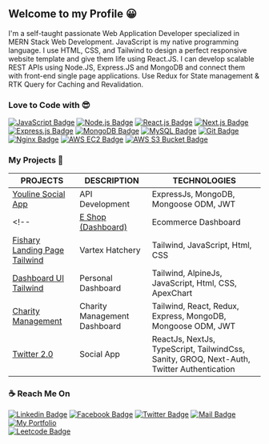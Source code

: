 ## Welcome to my Profile 😀

<p>I'm a self-taught passionate Web Application Developer specialized in MERN Stack Web Development. JavaScript is my native programming language. I use HTML, CSS, and Tailwind to design a perfect responsive website template and give them life using React.JS. I can develop scalable REST APIs using Node.JS, Express.JS and MongoDB and connect them with front-end single page applications. Use Redux for State management & RTK Query for Caching and Revalidation.</p> 

### Love to Code with 😎
[![JavaScript Badge](https://img.shields.io/badge/JavaScript-F7DF1E?style=for-the-badge&labelColor=black&logo=javascript&logoColor=F7DF1E)](#)
[![Node.js Badge](https://img.shields.io/badge/Node.js-339933?style=for-the-badge&labelColor=black&logo=node.js&logoColor=339933)](#)
[![React.js Badge](https://img.shields.io/badge/React.js-61DAFB?style=for-the-badge&labelColor=black&logo=react&logoColor=61DAFB)](#)
[![Next.js Badge](https://img.shields.io/badge/next.js-00425A?style=for-the-badge&labelColor=black&logo=nextdotjs&logoColor=white)](#) 
[![Express.js Badge](https://img.shields.io/badge/Express.js-DDDDDD?style=for-the-badge&labelColor=black&logo=express&logoColor=white)](#) 
[![MongoDB Badge](https://img.shields.io/badge/MongoDB-47A248?style=for-the-badge&labelColor=black&logo=mongodb&logoColor=47A248)](#)
[![MySQL Badge](https://img.shields.io/badge/MySQL-4479A1?style=for-the-badge&labelColor=black&logo=mysql&logoColor=4479A1)](#)
[![Git Badge](https://img.shields.io/badge/Git-F05032?style=for-the-badge&labelColor=black&logo=git&logoColor=F05032)](#)
[![Nginx Badge](https://img.shields.io/badge/Nginx-009639?style=for-the-badge&labelColor=black&logo=nginx&logoColor=009639)](#)
[![AWS EC2 Badge](https://img.shields.io/badge/AWS%20EC2-232F3E?style=for-the-badge&labelColor=FF9900&logo=amazon-aws&logoColor=white)](#)
[![AWS S3 Bucket Badge](https://img.shields.io/badge/AWS%20S3-FF9900?style=for-the-badge&labelColor=232F3E&logo=amazon-s3&logoColor=white)](#)

### My Projects 🚀

|PROJECTS | DESCRIPTION | TECHNOLOGIES| 
| ------ | ------ | ------ |
| <a href="https://documenter.getpostman.com/view/11483431/2s8Z73xVnP" target="_blank">Youline Social App</a> | API Development | ExpressJs, MongoDB, Mongoose ODM, JWT |
<!-- | <a href="http://103.107.184.159:3003" target="_blank">E Shop (Dashboard)</a> | Ecommerce Dashboard | Tailwind, React, Redux (RTK_Query), Express, MongoDB, Mongoose ODM, JWT |
| <a href="https://pronazmul.github.io/vertexhachery-landing-page/" target="_blank">Fishary Landing Page Tailwind</a> | Vartex Hatchery | Tailwind, JavaScript, Html, CSS |
| <a href="https://pronazmul.github.io/dashboard-ui-tailwind/" target="_blank">Dashboard UI Tailwind</a> | Personal Dashboard | Tailwind, AlpineJs, JavaScript, Html, CSS, ApexChart |
| <a href="http://103.107.184.159:3002" target="_blank">Charity Management</a> | Charity Management Dashboard | Tailwind, React, Redux, Express, MongoDB, Mongoose ODM, JWT |
| <a href="https://twitter-2-0-ts-sanity.vercel.app">Twitter 2.0</a> | Social App | ReactJs, NextJs, TypeScript, TailwindCss, Sanity, GROQ, Next-Auth, Twitter Authentication |  -->

<!-- | <a href="http://103.107.184.159:3001" target="_blank">My Shop</a> | E-Commerce Application (Progressive Web App) | Tailwind, React, Redux, Express, MongoDB, Mongoose ODM, JWT | -->


<!-- | <a href="http://103.107.184.159:3008" target="_blank">Project Manager</a> | Kanban Board (RTK Query) | Tailwind, React, Redux, RTK Query, Redux-Tookit, Express|
| <a href="http://nazmulchat.herokuapp.com" target="_blank">Chat App</a> | Real Time Chatting App (Inspired from LearnWithSumit) | Express MVC, EJS Template Engine, Express, MongoDB, Mongoose ODM, JWT, Web Socket |
| <a href="http://103.107.184.159:3007" target="_blank">Chat App </a> | Real Time Chatting App (Redux RTK Query) | React, Redux, Toolkit, Rtk Query, Optimistic Cache update, Passimistic Cache update, Web Socket |
| <a href="http://103.107.184.159:3002" target="_blank">Youtube Project </a> | YT Video (Redux Toolkit) | React, Redux, Toolkit, Rtk Query, Optimistic Cache update, Passimistic Cache update |
| <a href="https://apartment-hunt-team39.web.app/" target="_blank">Appertment Booking</a> | Practice Appertment Booking App | React, React Bootstrap, Redux, Firebase Auth, Express, MongoDB  |
| <a href="http://103.107.184.159:3006/" target="_blank">Todo </a> | React Advanced Todo App (Redux Toolkit) | React, Redux, Toolkit, tailiwndcss |
| <a href="https://doctors-portal-react.netlify.app" target="_blank">Doctors Portal</a> | Doctors Portal Template Design | React,  React Bootstrap |
| <a href="https://creative-agency-mern.web.app/" target="_blank">Creative Agency</a> | Static Template only Dynamic Service | React, React Bootstrap, Context-api, Firebase Auth, Express, MongoDB |
| <a href="http://103.107.184.159:3004/" target="_blank">Expance Tracker </a> | React Expance Tracker (Redux Toolkit) | React, Redux, Toolkit, tailiwndcss |
 -->

 
### ☕ Reach Me On
[![Linkedin Badge](https://img.shields.io/badge/LinkedIn-0077B5?style=for-the-badge&logo=linkedin&logoColor=white)](https://www.linkedin.com/in/pronazmul) 
[![Facebook Badge](https://img.shields.io/badge/Facebook-1877F2?style=for-the-badge&logo=facebook&logoColor=white)](https://www.facebook.com/devnazmul) 
[![Twitter Badge](https://img.shields.io/badge/Twitter-1DA1F2?style=for-the-badge&logo=twitter&logoColor=white)](https://twitter.com/pronazmul) 
[![Mail Badge](https://img.shields.io/badge/Gmail-D14836?style=for-the-badge&logo=gmail&logoColor=white)](mailto:developernazmul@gmail.com)
[![My Portfolio](https://img.shields.io/badge/Portfolio-0A0A0A?style=for-the-badge&logo=dev.to&logoColor=white)](http://103.107.184.159)	
[![Leetcode Badge](https://img.shields.io/badge/Leetcode-D14836?style=for-the-badge&logo=leetcode&logoColor=white)](https://leetcode.com/pronazmul) 
